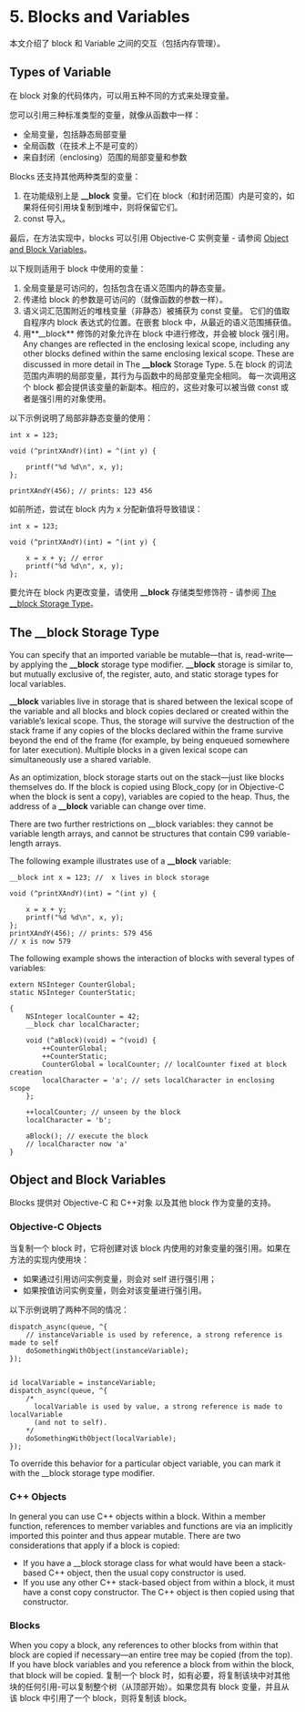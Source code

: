 # 5. Blocks and Variables
本文介绍了 block 和 Variable 之间的交互（包括内存管理）。

## Types of Variable
在 block 对象的代码体内，可以用五种不同的方式来处理变量。

您可以引用三种标准类型的变量，就像从函数中一样：

- 全局变量，包括静态局部变量
- 全局函数（在技术上不是可变的）
- 来自封闭（enclosing）范围的局部变量和参数

Blocks 还支持其他两种类型的变量：

1. 在功能级别上是 **__block** 变量。它们在 block（和封闭范围）内是可变的，如果将任何引用块复制到堆中，则将保留它们。
2. const 导入。

最后，在方法实现中，blocks 可以引用 Objective-C 实例变量 - 请参阅 [Object and Block Variables]()。

以下规则适用于 block 中使用的变量：

1. 全局变量是可访问的，包括包含在语义范围内的静态变量。
2. 传递给 block 的参数是可访问的（就像函数的参数一样）。
3. 语义词汇范围附近的堆栈变量（非静态）被捕获为 const 变量。
	它们的值取自程序内 block 表达式的位置。在嵌套 block 中，从最近的语义范围捕获值。
4. 用**__block** 修饰的对象允许在 block 中进行修改，并会被 block 强引用。
	Any changes are reflected in the enclosing lexical scope, including any other blocks defined within the same enclosing lexical scope. These are discussed in more detail in The **__block** Storage Type.
5.在 block 的词法范围内声明的局部变量，其行为与函数中的局部变量完全相同。
	每一次调用这个 block 都会提供该变量的新副本。相应的，这些对象可以被当做 const 或者是强引用的对象使用。
	
以下示例说明了局部非静态变量的使用：

```
int x = 123;
 
void (^printXAndY)(int) = ^(int y) {
 
    printf("%d %d\n", x, y);
};
 
printXAndY(456); // prints: 123 456
```

如前所述，尝试在 block 内为 x 分配新值将导致错误：

```
int x = 123;
 
void (^printXAndY)(int) = ^(int y) {
 
    x = x + y; // error
    printf("%d %d\n", x, y);
};
```

要允许在 block 内更改变量，请使用 **__block** 存储类型修饰符 - 请参阅 [The __block Storage Type](https://developer.apple.com/library/archive/documentation/Cocoa/Conceptual/Blocks/Articles/bxVariables.html#//apple_ref/doc/uid/TP40007502-CH6-SW6)。

## The **__block** Storage Type

You can specify that an imported variable be mutable—that is, read-write— by applying the **__block** storage type modifier. **__block** storage is similar to, but mutually exclusive of, the register, auto, and static storage types for local variables.

**__block** variables live in storage that is shared between the lexical scope of the variable and all blocks and block copies declared or created within the variable’s lexical scope. Thus, the storage will survive the destruction of the stack frame if any copies of the blocks declared within the frame survive beyond the end of the frame (for example, by being enqueued somewhere for later execution). Multiple blocks in a given lexical scope can simultaneously use a shared variable.

As an optimization, block storage starts out on the stack—just like blocks themselves do. If the block is copied using Block_copy (or in Objective-C when the block is sent a copy), variables are copied to the heap. Thus, the address of a **__block** variable can change over time.

There are two further restrictions on __block variables: they cannot be variable length arrays, and cannot be structures that contain C99 variable-length arrays.

The following example illustrates use of a **__block** variable:

```
__block int x = 123; //  x lives in block storage
 
void (^printXAndY)(int) = ^(int y) {
 
    x = x + y;
    printf("%d %d\n", x, y);
};
printXAndY(456); // prints: 579 456
// x is now 579
```

The following example shows the interaction of blocks with several types of variables:

```
extern NSInteger CounterGlobal;
static NSInteger CounterStatic;
 
{
    NSInteger localCounter = 42;
    __block char localCharacter;
 
    void (^aBlock)(void) = ^(void) {
        ++CounterGlobal;
        ++CounterStatic;
        CounterGlobal = localCounter; // localCounter fixed at block creation
        localCharacter = 'a'; // sets localCharacter in enclosing scope
    };
 
    ++localCounter; // unseen by the block
    localCharacter = 'b';
 
    aBlock(); // execute the block
    // localCharacter now 'a'
}
```

## Object and Block Variables
Blocks 提供对 Objective-C 和 C++对象 以及其他 block 作为变量的支持。

### Objective-C Objects
当复制一个 block 时，它将创建对该 block 内使用的对象变量的强引用。如果在方法的实现内使用块：

- 如果通过引用访问实例变量，则会对 self 进行强引用；
- 如果按值访问实例变量，则会对该变量进行强引用。

以下示例说明了两种不同的情况：

```
dispatch_async(queue, ^{
    // instanceVariable is used by reference, a strong reference is made to self
    doSomethingWithObject(instanceVariable);
});
 
 
id localVariable = instanceVariable;
dispatch_async(queue, ^{
    /*
      localVariable is used by value, a strong reference is made to localVariable
      (and not to self).
    */
    doSomethingWithObject(localVariable);
});
```

To override this behavior for a particular object variable, you can mark it with the __block storage type modifier.

### C++ Objects
In general you can use C++ objects within a block. Within a member function, references to member variables and functions are via an implicitly imported this pointer and thus appear mutable. There are two considerations that apply if a block is copied:

- If you have a __block storage class for what would have been a stack-based C++ object, then the usual copy constructor is used.
- If you use any other C++ stack-based object from within a block, it must have a const copy constructor. The C++ object is then copied using that constructor.

### Blocks
When you copy a block, any references to other blocks from within that block are copied if necessary—an entire tree may be copied (from the top). If you have block variables and you reference a block from within the block, that block will be copied.
复制一个 block 时，如有必要，将复制该块中对其他块的任何引用-可以复制整个树（从顶部开始）。如果您具有 block 变量，并且从该 block 中引用了一个 block，则将复制该 block。